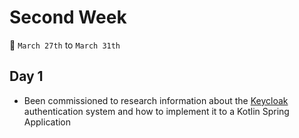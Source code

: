 # Second Week

📆 `March 27th` to `March 31th`

## Day 1

+ Been commissioned to research information about the [Keycloak](https://www.keycloak.org/) authentication system and how to implement it to a Kotlin Spring Application
